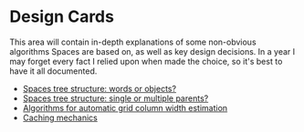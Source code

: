 # Design Cards

This area will contain in-depth explanations of some non-obvious algorithms Spaces are based on, as well as key design decisions. In a year I may forget every fact I relied upon when made the choice, so it's best to have it all documented.

- [Spaces tree structure: words or objects?](words-or-objects.md)
- [Spaces tree structure: single or multiple parents?](single-vs-multiple-parents.md)
- [Algorithms for automatic grid column width estimation](grid-autofit.md)
- [Caching mechanics](caching.md)


